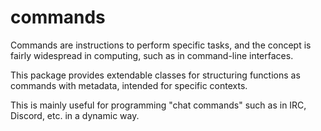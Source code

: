 # commands

Commands are instructions to perform specific tasks, and the concept is fairly widespread in computing, such as in command-line interfaces.

This package provides extendable classes for structuring functions as commands with metadata, intended for specific contexts.

This is mainly useful for programming "chat commands" such as in IRC, Discord, etc. in a dynamic way.

